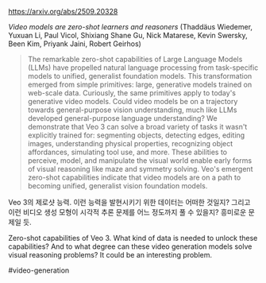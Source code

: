 https://arxiv.org/abs/2509.20328

*Video models are zero-shot learners and reasoners* (Thaddäus Wiedemer, Yuxuan Li, Paul Vicol, Shixiang Shane Gu, Nick Matarese, Kevin Swersky, Been Kim, Priyank Jaini, Robert Geirhos)

> The remarkable zero-shot capabilities of Large Language Models (LLMs) have propelled natural language processing from task-specific models to unified, generalist foundation models. This transformation emerged from simple primitives: large, generative models trained on web-scale data. Curiously, the same primitives apply to today's generative video models. Could video models be on a trajectory towards general-purpose vision understanding, much like LLMs developed general-purpose language understanding? We demonstrate that Veo 3 can solve a broad variety of tasks it wasn't explicitly trained for: segmenting objects, detecting edges, editing images, understanding physical properties, recognizing object affordances, simulating tool use, and more. These abilities to perceive, model, and manipulate the visual world enable early forms of visual reasoning like maze and symmetry solving. Veo's emergent zero-shot capabilities indicate that video models are on a path to becoming unified, generalist vision foundation models.

Veo 3의 제로샷 능력. 이런 능력을 발현시키기 위한 데이터는 어떠한 것일지? 그리고 이런 비디오 생성 모형이 시각적 추론 문제를 어느 정도까지 풀 수 있을지? 흥미로운 문제일 듯.

Zero-shot capabilities of Veo 3. What kind of data is needed to unlock these capabilities? And to what degree can these video generation models solve visual reasoning problems? It could be an interesting problem.

#video-generation 